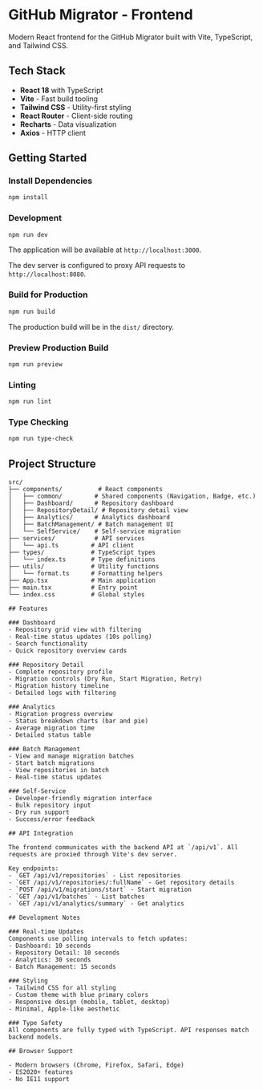 # GitHub Migrator - Frontend

Modern React frontend for the GitHub Migrator built with Vite, TypeScript, and Tailwind CSS.

## Tech Stack

- **React 18** with TypeScript
- **Vite** - Fast build tooling
- **Tailwind CSS** - Utility-first styling
- **React Router** - Client-side routing
- **Recharts** - Data visualization
- **Axios** - HTTP client

## Getting Started

### Install Dependencies

```bash
npm install
```

### Development

```bash
npm run dev
```

The application will be available at `http://localhost:3000`.

The dev server is configured to proxy API requests to `http://localhost:8080`.

### Build for Production

```bash
npm run build
```

The production build will be in the `dist/` directory.

### Preview Production Build

```bash
npm run preview
```

### Linting

```bash
npm run lint
```

### Type Checking

```bash
npm run type-check
```

## Project Structure

```
src/
├── components/          # React components
│   ├── common/         # Shared components (Navigation, Badge, etc.)
│   ├── Dashboard/      # Repository dashboard
│   ├── RepositoryDetail/ # Repository detail view
│   ├── Analytics/      # Analytics dashboard
│   ├── BatchManagement/ # Batch management UI
│   └── SelfService/    # Self-service migration
├── services/           # API services
│   └── api.ts         # API client
├── types/             # TypeScript types
│   └── index.ts       # Type definitions
├── utils/             # Utility functions
│   └── format.ts      # Formatting helpers
├── App.tsx            # Main application
├── main.tsx           # Entry point
└── index.css          # Global styles

## Features

### Dashboard
- Repository grid view with filtering
- Real-time status updates (10s polling)
- Search functionality
- Quick repository overview cards

### Repository Detail
- Complete repository profile
- Migration controls (Dry Run, Start Migration, Retry)
- Migration history timeline
- Detailed logs with filtering

### Analytics
- Migration progress overview
- Status breakdown charts (bar and pie)
- Average migration time
- Detailed status table

### Batch Management
- View and manage migration batches
- Start batch migrations
- View repositories in batch
- Real-time status updates

### Self-Service
- Developer-friendly migration interface
- Bulk repository input
- Dry run support
- Success/error feedback

## API Integration

The frontend communicates with the backend API at `/api/v1`. All requests are proxied through Vite's dev server.

Key endpoints:
- `GET /api/v1/repositories` - List repositories
- `GET /api/v1/repositories/:fullName` - Get repository details
- `POST /api/v1/migrations/start` - Start migration
- `GET /api/v1/batches` - List batches
- `GET /api/v1/analytics/summary` - Get analytics

## Development Notes

### Real-time Updates
Components use polling intervals to fetch updates:
- Dashboard: 10 seconds
- Repository Detail: 10 seconds  
- Analytics: 30 seconds
- Batch Management: 15 seconds

### Styling
- Tailwind CSS for all styling
- Custom theme with blue primary colors
- Responsive design (mobile, tablet, desktop)
- Minimal, Apple-like aesthetic

### Type Safety
All components are fully typed with TypeScript. API responses match backend models.

## Browser Support

- Modern browsers (Chrome, Firefox, Safari, Edge)
- ES2020+ features
- No IE11 support

